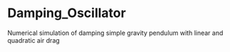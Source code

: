 # Damping_Oscillator
Numerical simulation of damping simple gravity pendulum
with linear and quadratic air drag
